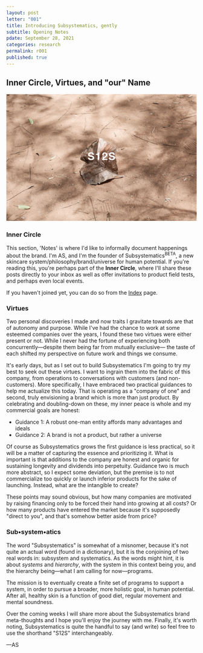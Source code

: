 ```yaml
---
layout: post
letter: "001"
title: Introducing Subsystematics, gently
subtitle: Opening Notes
pdate: September 28, 2021
categories: research
permalink: r001
published: true
---
```


## Inner Circle, Virtues, and "our" Name

![Image](/assets/images/poster_s12s.jpg)

### Inner Circle

This section, 'Notes' is where I'd like to informally document happenings about the brand. I'm AS, and I'm the founder of Subsystematics<sup>BETA</sup>, a new skincare system/philosophy/brand/universe for human potential. If you're reading this, you're perhaps part of the <b>Inner Circle</b>, where I'll share these posts directly to your inbox as well as offer invitations to product field tests, and perhaps even local events. 

If you haven't joined yet, you can do so from the [Index](/index) page.

### Virtues

Two personal discoveries I made and now traits I gravitate towards are that of autonomy and purpose. While I've had the chance to work at some esteemed companies over the years, I found these two virtues were either present or not. While I never had the fortune of experiencing both concurrently—despite them being far from mutually exclusive— the taste of each shifted my perspective on future work and things we consume.

It's early days, but as I set out to build Subsystematics I'm going to try my best to seek out these virtues. I want to ingrain them into the fabric of this company, from operations to conversations with customers (and non-customers). More specifically, I have embraced two practical guidances to help me actualize this today. That is operating as a "company of one" and second, truly envisioning a brand which is more than just product. By celebrating and doubling-down on these, my inner peace is whole and my commercial goals are honest:

- Guidance 1: A robust one-man entity affords many advantages and ideals
- Guidance 2: A brand is not a product, but rather a universe

Of course as Subsystematics grows the first guidance is less practical, so it will be a matter of capturing the essence and prioritizing it. What is important is that additions to the company are honest and organic for sustaining longevity and dividends into perpetuity. Guidance two is much more abstract, so I expect some deviation, but the premise is to not commercialize too quickly or launch inferior products for the sake of launching. Instead, what are the intangible to create?

These points may sound obvious, but how many companies are motivated by raising financing only to be forced their hand into growing at all costs? Or how many products have entered the market because it's supposedly "direct to you", and that's somehow better aside from price? 

### Sub•system•atics

The word "Subsystematics" is somewhat of a misnomer, because it's not quite an actual word (found in a dictionary), but it is the conjoining of two real words in: subsystem and systematics. As the words might hint, it is about <i>systems</i> and <i>hierarchy</i>, with the system in this context being <i>you</i>, and the hierarchy being—what I am calling for now—programs.

The mission is to eventually create a finite set of programs to support a system, in order to pursue a broader, more holistic goal, in human potential. After all, healthy skin is a function of good diet, regular movement and mental soundness.

Over the coming weeks I will share more about the Subsystematics brand meta-thoughts and I hope you'll enjoy the journey with me. Finally, it's worth noting, Subsystematics is quite the handful to say (and write) so feel free to use the shorthand "S12S" interchangeably.

—AS